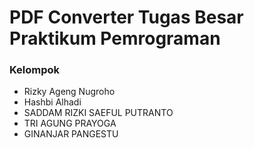 # PDF Converter Tugas Besar Praktikum Pemrograman

### Kelompok
- Rizky Ageng Nugroho
- Hashbi Alhadi
- SADDAM RIZKI SAEFUL PUTRANTO
- TRI AGUNG PRAYOGA
- GINANJAR PANGESTU
